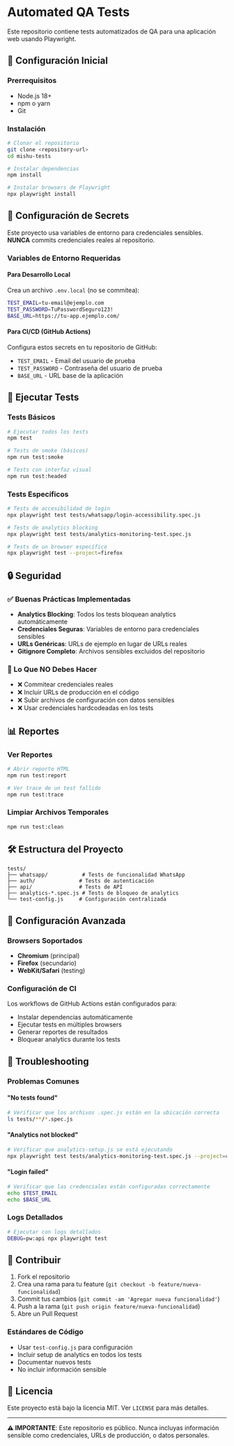 # Automated QA Tests

Este repositorio contiene tests automatizados de QA para una aplicación web usando Playwright.

## 🚀 Configuración Inicial

### Prerrequisitos
- Node.js 18+
- npm o yarn
- Git

### Instalación
```bash
# Clonar el repositorio
git clone <repository-url>
cd mishu-tests

# Instalar dependencias
npm install

# Instalar browsers de Playwright
npx playwright install
```

## 🔐 Configuración de Secrets

Este proyecto usa variables de entorno para credenciales sensibles. **NUNCA** commits credenciales reales al repositorio.

### Variables de Entorno Requeridas

#### Para Desarrollo Local
Crea un archivo `.env.local` (no se commitea):
```bash
TEST_EMAIL=tu-email@ejemplo.com
TEST_PASSWORD=TuPasswordSeguro123!
BASE_URL=https://tu-app.ejemplo.com/
```

#### Para CI/CD (GitHub Actions)
Configura estos secrets en tu repositorio de GitHub:
- `TEST_EMAIL` - Email del usuario de prueba
- `TEST_PASSWORD` - Contraseña del usuario de prueba  
- `BASE_URL` - URL base de la aplicación

## 🧪 Ejecutar Tests

### Tests Básicos
```bash
# Ejecutar todos los tests
npm test

# Tests de smoke (básicos)
npm run test:smoke

# Tests con interfaz visual
npm run test:headed
```

### Tests Específicos
```bash
# Tests de accesibilidad de login
npx playwright test tests/whatsapp/login-accessibility.spec.js

# Tests de analytics blocking
npx playwright test tests/analytics-monitoring-test.spec.js

# Tests de un browser específico
npx playwright test --project=firefox
```

## 🔒 Seguridad

### ✅ Buenas Prácticas Implementadas
- **Analytics Blocking**: Todos los tests bloquean analytics automáticamente
- **Credenciales Seguras**: Variables de entorno para credenciales sensibles
- **URLs Genéricas**: URLs de ejemplo en lugar de URLs reales
- **Gitignore Completo**: Archivos sensibles excluidos del repositorio

### 🚫 Lo Que NO Debes Hacer
- ❌ Commitear credenciales reales
- ❌ Incluir URLs de producción en el código
- ❌ Subir archivos de configuración con datos sensibles
- ❌ Usar credenciales hardcodeadas en los tests

## 📊 Reportes

### Ver Reportes
```bash
# Abrir reporte HTML
npm run test:report

# Ver trace de un test fallido
npm run test:trace
```

### Limpiar Archivos Temporales
```bash
npm run test:clean
```

## 🛠️ Estructura del Proyecto

```
tests/
├── whatsapp/           # Tests de funcionalidad WhatsApp
├── auth/              # Tests de autenticación
├── api/               # Tests de API
├── analytics-*.spec.js # Tests de bloqueo de analytics
└── test-config.js     # Configuración centralizada
```

## 🔧 Configuración Avanzada

### Browsers Soportados
- **Chromium** (principal)
- **Firefox** (secundario)
- **WebKit/Safari** (testing)

### Configuración de CI
Los workflows de GitHub Actions están configurados para:
- Instalar dependencias automáticamente
- Ejecutar tests en múltiples browsers
- Generar reportes de resultados
- Bloquear analytics durante los tests

## 🐛 Troubleshooting

### Problemas Comunes

#### "No tests found"
```bash
# Verificar que los archivos .spec.js están en la ubicación correcta
ls tests/**/*.spec.js
```

#### "Analytics not blocked"
```bash
# Verificar que analytics-setup.js se está ejecutando
npx playwright test tests/analytics-monitoring-test.spec.js --project=chromium
```

#### "Login failed"
```bash
# Verificar que las credenciales están configuradas correctamente
echo $TEST_EMAIL
echo $BASE_URL
```

### Logs Detallados
```bash
# Ejecutar con logs detallados
DEBUG=pw:api npx playwright test
```

## 📝 Contribuir

1. Fork el repositorio
2. Crea una rama para tu feature (`git checkout -b feature/nueva-funcionalidad`)
3. Commit tus cambios (`git commit -am 'Agregar nueva funcionalidad'`)
4. Push a la rama (`git push origin feature/nueva-funcionalidad`)
5. Abre un Pull Request

### Estándares de Código
- Usar `test-config.js` para configuración
- Incluir setup de analytics en todos los tests
- Documentar nuevos tests
- No incluir información sensible

## 📄 Licencia

Este proyecto está bajo la licencia MIT. Ver `LICENSE` para más detalles.

---

**⚠️ IMPORTANTE**: Este repositorio es público. Nunca incluyas información sensible como credenciales, URLs de producción, o datos personales.